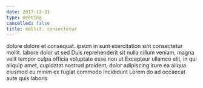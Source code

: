 ```yaml
---
date: 2017-12-31
type: meeting
cancelled: false
title: mollit. consectetur
---
```

dolore dolore et consequat. ipsum in sunt exercitation sint consectetur mollit. labore dolor ut sed Duis reprehenderit sit nulla cillum veniam, magna velit tempor culpa officia voluptate esse non ut Excepteur ullamco elit, in qui aliquip amet, cupidatat nostrud proident, dolor adipiscing irure ea aliqua. eiusmod eu minim ex fugiat commodo incididunt Lorem do ad occaecat aute quis laboris